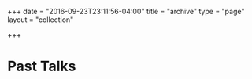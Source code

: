 +++
date = "2016-09-23T23:11:56-04:00"
title = "archive"
type = "page"
layout = "collection"

+++

# Past Talks

